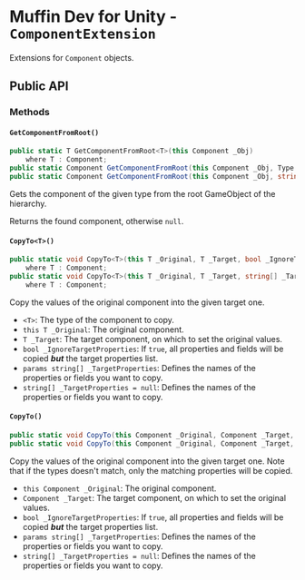 # Muffin Dev for Unity - `ComponentExtension`

Extensions for `Component` objects.

## Public API

### Methods

#### `GetComponentFromRoot()`

```cs
public static T GetComponentFromRoot<T>(this Component _Obj)
    where T : Component;
public static Component GetComponentFromRoot(this Component _Obj, Type _ComponentType);
public static Component GetComponentFromRoot(this Component _Obj, string _ComponentTypeName);
```

Gets the component of the given type from the root GameObject of the hierarchy.

Returns the found component, otherwise `null`.

#### `CopyTo<T>()`

```cs
public static void CopyTo<T>(this T _Original, T _Target, bool _IgnoreTargetProperties, params string[] _TargetProperties)
    where T : Component;
public static void CopyTo<T>(this T _Original, T _Target, string[] _TargetProperties = null, bool _IgnoreTargetProperties = false)
    where T : Component;
```

Copy the values of the original component into the given target one.

- `<T>`: The type of the component to copy.
- `this T _Original`: The original component.
- `T _Target`: The target component, on which to set the original values.
- `bool _IgnoreTargetProperties`: If `true`, all properties and fields will be copied ***but*** the target properties list.
- `params string[] _TargetProperties`: Defines the names of the properties or fields you want to copy.
- `string[] _TargetProperties = null`: Defines the names of the properties or fields you want to copy.

#### `CopyTo()`

```cs
public static void CopyTo(this Component _Original, Component _Target, bool _IgnoreTargetProperties, params string[] _TargetProperties);
public static void CopyTo(this Component _Original, Component _Target, string[] _TargetProperties = null, bool _IgnoreTargetProperties = false);
```

Copy the values of the original component into the given target one. Note that if the types doesn't match, only the matching properties will be copied.

- `this Component _Original`: The original component.
- `Component _Target`: The target component, on which to set the original values.
- `bool _IgnoreTargetProperties`: If `true`, all properties and fields will be copied ***but*** the target properties list.
- `params string[] _TargetProperties`: Defines the names of the properties or fields you want to copy.
- `string[] _TargetProperties = null`: Defines the names of the properties or fields you want to copy.